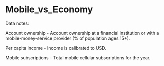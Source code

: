 # Mobile_vs_Economy

Data notes:

Account ownership - Account ownership at a financial institution or with a mobile-money-service provider (% of population ages 15+).

Per capita income - Income is calibrated to USD.

Mobile subscriptions - Total mobile cellular subscriptions for the year.